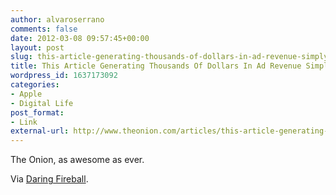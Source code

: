```yaml
---
author: alvaroserrano
comments: false
date: 2012-03-08 09:57:45+00:00
layout: post
slug: this-article-generating-thousands-of-dollars-in-ad-revenue-simply-by-mentioning-new-ipad-the-onion-americas-finest-news-source
title: This Article Generating Thousands Of Dollars In Ad Revenue Simply By Mentioning New iPad
wordpress_id: 1637173092
categories:
- Apple
- Digital Life
post_format:
- Link
external-url: http://www.theonion.com/articles/this-article-generating-thousands-of-dollars-in-ad,27564/
---
```


The Onion, as awesome as ever.

Via [Daring Fireball](http://daringfireball.net/linked/2012/03/07/onion).
